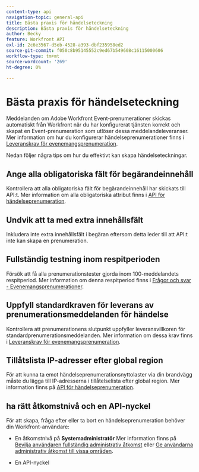 ```yaml
---
content-type: api
navigation-topic: general-api
title: Bästa praxis för händelseteckning
description: Bästa praxis för händelseteckning
author: Becky
feature: Workfront API
exl-id: 2c6e3567-d5eb-4528-a393-dbf235958ed2
source-git-commit: f050c8b95145552c9ed67b549608c16115000606
workflow-type: tm+mt
source-wordcount: '269'
ht-degree: 0%

---
```



# Bästa praxis för händelseteckning

Meddelanden om Adobe Workfront Event-prenumerationer skickas automatiskt från Workfront när du har konfigurerat tjänsten korrekt och skapat en Event-prenumeration som utlöser dessa meddelandeleveranser. Mer information om hur du konfigurerar händelseprenumerationer finns i [Leveranskrav för evenemangsprenumeration](../../wf-api/general/setup-event-sub-endpoint.md).


Nedan följer några tips om hur du effektivt kan skapa händelseteckningar.

## Ange alla obligatoriska fält för begärandeinnehåll

Kontrollera att alla obligatoriska fält för begärandeinnehåll har skickats till API:t. Mer information om alla obligatoriska attribut finns i [API för händelseprenumeration](../../wf-api/general/event-subs-api.md).

## Undvik att ta med extra innehållsfält

Inkludera inte extra innehållsfält i begäran eftersom detta leder till att API:t inte kan skapa en prenumeration.

## Fullständig testning inom respitperioden

Försök att få alla prenumerationstester gjorda inom 100-meddelandets respitperiod. Mer information om denna respitperiod finns i [Frågor och svar - Evenemangsprenumerationer](../../wf-api/general/event-subs-faq.md).

## Uppfyll standardkraven för leverans av prenumerationsmeddelanden för händelse

Kontrollera att prenumerationens slutpunkt uppfyller leveransvillkoren för standardprenumerationsmeddelanden. Mer information om dessa krav finns i [Leveranskrav för evenemangsprenumeration](../../wf-api/general/setup-event-sub-endpoint.md).

## Tillåtslista IP-adresser efter global region

För att kunna ta emot händelseprenumerationsnyttolaster via din brandvägg måste du lägga till IP-adresserna i tillåtelselista efter global region. Mer information finns på [API för händelseprenumeration](../../wf-api/general/event-subs-api.md).

## ha rätt åtkomstnivå och en API-nyckel

För att skapa, fråga efter eller ta bort en händelseprenumeration behöver din Workfront-användare:

* En åtkomstnivå på **Systemadministratör**
Mer information finns på [Bevilja användaren fullständig administrativ åtkomst](../../administration-and-setup/add-users/configure-and-grant-access/grant-a-user-full-administrative-access.md) eller [Ge användarna administrativ åtkomst till vissa områden](../../administration-and-setup/add-users/configure-and-grant-access/grant-users-admin-access-certain-areas.md).

* En API-nyckel

   <!--
  <p data-mc-conditions="QuicksilverOrClassic.Draft mode">To learn more, see .</p>
  -->
